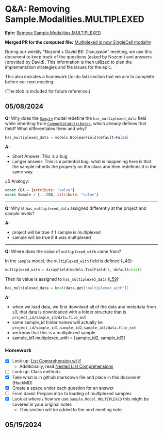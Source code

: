 # Q&A: Removing Sample.Modalities.MULTIPLEXED

**Epic:** [Remove Sample.Modalities.MULTIPLEXED](https://github.com/AlexsLemonade/scpca-portal/issues/695) 

**Merged PR for the computed file:** [Multiplexed is now SingleCell modality](https://github.com/AlexsLemonade/scpca-portal/pull/672)

During our weekly "Nozomi + David BE: Discussion" meeting, we use this document to keep track of the questions (asked by Nozomi) and answers (provided by David). This information is then utilized to plan the implementation strategies and file issues for the epic.

This also includes a homework (to-do list) section that we aim to complete before our next meeting.

(The blob is included for future reference.)
## 05/08/2024
**Q:** Why does the [`Sample`](https://github.com/AlexsLemonade/scpca-portal/blob/026a204a0aa89e6e2572038a46cbe154af7efbef/api/scpca_portal/models/sample.py#L34)  model redefine the `has_multiplexed_data` field while inheriting from [`CommonDataAttributes`](https://github.com/AlexsLemonade/scpca-portal/blob/026a204a0aa89e6e2572038a46cbe154af7efbef/api/scpca_portal/models/base.py#L12), which already defines that field? What differentiates them and why?

```python
has_multiplexed_data = models.BooleanField(default=False)
```

**A:** 
- Short Answer: This is a bug
- Longer answer: This is a potential bug. what is happening here is that the sample inherits the property on the class and then redefines it in the same way.

JS Analogy:
```javascript
const CDA = {attribute: "value"}
const Sample = {...CDA, attribute: "value"}
```

---

**Q:** Why is `has_multiplexed_data` assigned differently at the project and sample levels?

**A:**
- project will be true if 1 sample is multiplexed
- sample will be true if it was multiplexed

---

**Q:** Where does the value of `multiplexed_with` come from?

In the `Sample` model, the `multiplexed_with` field is defined ([L40](https://github.com/AlexsLemonade/scpca-portal/blob/026a204a0aa89e6e2572038a46cbe154af7efbef/api/scpca_portal/models/sample.py#L40)):

```python
multiplexed_with = ArrayField(models.TextField(), default=list)
```

Then its value is assigned to `has_multiplexed_data` ([L59](https://github.com/AlexsLemonade/scpca-portal/blob/026a204a0aa89e6e2572038a46cbe154af7efbef/api/scpca_portal/models/sample.py#L59)):

```python
has_multiplexed_data = bool(data.get("multiplexed_with"))
```

**A:** 
- when we load data, we first download all of the data and metadata from s3, that data is downloaded with a folder structure that is `project_id/sample_id/data.file_ext`
- some sample_id folder names will actually be `project_id/sample_id1,sample_id2,sample_id3/data.file_ext`
- we know that this is a multiplexed sample
- sample_id1.multiplexed_with = [sample_id2, sample_id3]

### Homework
- [x] Look up: [List Comprehension w/ if](https://docs.python.org/3/tutorial/datastructures.html#list-comprehensions)
  - Additionally, read [Nested List Comprehensions](https://docs.python.org/3/tutorial/datastructures.html#nested-list-comprehensions)
- [ ] Look up: Class methods
- [x] Take what is in github markdown file and place in this document (HackMD)
- [x] Create a space under each question for an answer
- [ ] From david: Prepare intro to loading of multiplexed samples
- [x] Look at where / how we use `Sample.Model.MULTIPLEXED` this might be covered in your original notes
  - This section will be added to the next meeting note

## 05/15/2024
